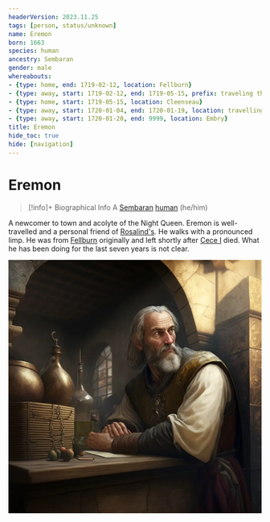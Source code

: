 ```yaml
---
headerVersion: 2023.11.25
tags: [person, status/unknown]
name: Eremon
born: 1663
species: human
ancestry: Sembaran
gender: male
whereabouts:
- {type: home, end: 1719-02-12, location: Fellburn}
- {type: away, start: 1719-02-12, end: 1719-05-15, prefix: traveling through, location: Sembaran Borderlands}
- {type: home, start: 1719-05-15, location: Cleenseau}
- {type: away, start: 1720-01-04, end: 1720-01-19, location: travelling to Embry}
- {type: away, start: 1720-01-20, end: 9999, location: Embry}
title: Eremon
hide_toc: true
hide: [navigation]
---
```

# Eremon
>[!info]+ Biographical Info
> A [Sembaran](<../../gazetteer/greater-sembara/sembara/sembara.md>) [human](<../../species/humans/humans.md>) (he/him)
> 
>> 

A newcomer to town and acolyte of the Night Queen. Eremon is well-travelled and a personal friend of [Rosalind's](<./rosalind-essford.md>). He walks with a pronounced limp.  He was from [Fellburn](<../../gazetteer/greater-sembara/sembara/heartlands/fellburn.md>) originally and left shortly after [Cece I](<../historical-figures/sembaran-royalty/cece-i.md>) died. What he has been doing for the last seven years is not clear.

![Eremon](../../assets/eremon.png)
